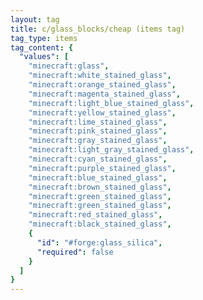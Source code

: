 ```yaml
---
layout: tag
title: c/glass_blocks/cheap (items tag)
tag_type: items
tag_content: {
  "values": [
    "minecraft:glass",
    "minecraft:white_stained_glass",
    "minecraft:orange_stained_glass",
    "minecraft:magenta_stained_glass",
    "minecraft:light_blue_stained_glass",
    "minecraft:yellow_stained_glass",
    "minecraft:lime_stained_glass",
    "minecraft:pink_stained_glass",
    "minecraft:gray_stained_glass",
    "minecraft:light_gray_stained_glass",
    "minecraft:cyan_stained_glass",
    "minecraft:purple_stained_glass",
    "minecraft:blue_stained_glass",
    "minecraft:brown_stained_glass",
    "minecraft:green_stained_glass",
    "minecraft:green_stained_glass",
    "minecraft:red_stained_glass",
    "minecraft:black_stained_glass",
    {
      "id": "#forge:glass_silica",
      "required": false
    }
  ]
}
---
```

